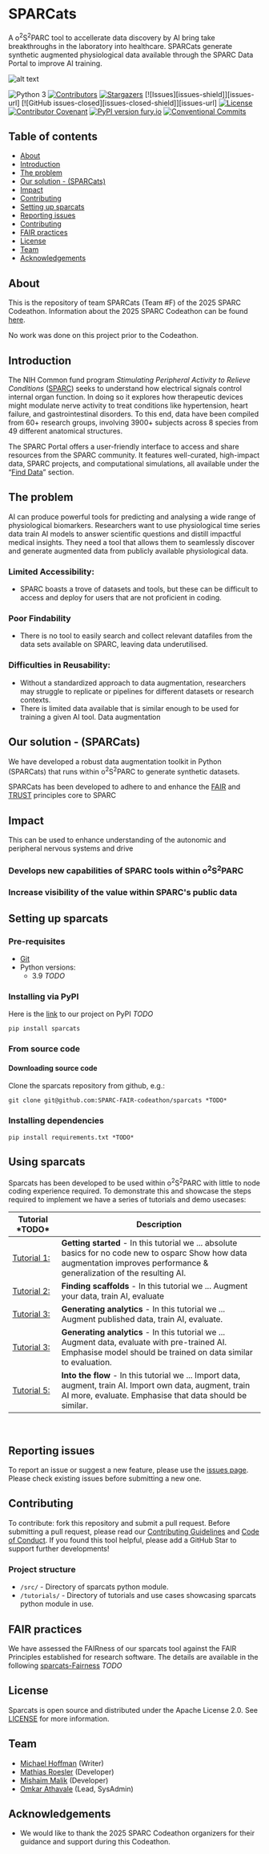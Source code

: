# SPARCats

A o<sup>2</sup>S<sup>2</sup>PARC tool to accellerate data discovery by AI bring take breakthroughs in the laboratory into healthcare. SPARCats generate synthetic augmented physiological data available through the SPARC Data Portal to improve AI training. 

![alt text][logo]

[logo]: https://github.com/SPARC-FAIR-Codeathon/2025-team-F/res/sparcats.jpg

![Python 3](https://img.shields.io/badge/Python->=3.9-blue)
[![Contributors][contributors-shield]][contributors-url]
[![Stargazers][stars-shield]][stars-url]
[![Issues][issues-shield]][issues-url]
[![GitHub issues-closed][issues-closed-shield]][issues-url]
[![License][license-shield]][license-url]
[![Contributor Covenant][code-of-conduct-shield]](CODE_OF_CONDUCT.md)
[![PyPI version fury.io][pypi-shield]][pypi-url]
[![Conventional Commits][conventional-commits-shield]][conventional-commits-url]

[contributors-shield]: https://img.shields.io/github/contributors/SPARC-FAIR-codeathon/sparcats.svg?style=flat-square
[contributors-url]: https://github.com/SPARC-FAIR-codeathon/sparcats/graphs/contributors
[stars-shield]: https://img.shields.io/github/stars/SPARC-FAIR-codeathon/sparcats.svg?style=flat-square
[stars-url]: https://github.com/SPARC-FAIR-codeathon/sparcats//stargazers
[license-shield]: https://img.shields.io/github/license/SPARC-FAIR-codeathon/sparcats.svg?style=flat-square
[license-url]: https://github.com/SPARC-FAIR-codeathon/sparcats/blob/master/LICENSE
[code-of-conduct-shield]: https://img.shields.io/badge/Contributor%20Covenant-2.1-4baaaa.svg
[pypi-shield]: https://badge.fury.io/py/sparcats.svg
[pypi-url]: https://pypi.python.org/pypi/sparcats/
[conventional-commits-shield]: https://img.shields.io/badge/Conventional%20Commits-1.0.0-%23FE5196?logo=conventionalcommits&logoColor=white
[conventional-commits-url]: https://conventionalcommits.org



## Table of contents
* [About](#about)
* [Introduction](#introduction)
* [The problem](#the-problem)
* [Our solution - (SPARCats)](#our-solution---(SPARCats))
* [Impact](#impact)
* [Contributing](#contributing)
* [Setting up sparcats](#setting-up-sparcats)
* [Reporting issues](#reporting-issues)
* [Contributing](#contributing)
* [FAIR practices](#fair-practices)
* [License](#license)
* [Team](#team)
* [Acknowledgements](#acknowledgements)


## About
This is the repository of team SPARCats (Team #F) of the 2025 SPARC Codeathon. Information about the 2025 SPARC Codeathon can be found [here](https://sparc.science/news-and-events/events/2025-sparc-fair-codeathon). 

No work was done on this project prior to the Codeathon. 
## Introduction
The NIH Common fund program *Stimulating Peripheral Activity to Relieve Conditions* ([SPARC](https://commonfund.nih.gov/sparc)) seeks to understand how electrical signals control internal organ function. In doing so it explores how therapeutic devices might modulate nerve activity to treat conditions like hypertension, heart failure, and gastrointestinal disorders. To this end, data have been compiled from 60+ research groups, involving 3900+ subjects across 8 species from  49 different anatomical structures.  

The SPARC Portal offers a user-friendly interface to access and share resources from the SPARC community. It features well-curated, high-impact data, SPARC projects, and computational simulations, all available under the “[Find Data](https://sparc.science/data?type=dataset)” section.
## The problem
AI can produce powerful tools for predicting and analysing a wide range of physiological biomarkers. Researchers want to use physiological time series data train AI models to answer scientific questions and distill impactful medical insights. They need a tool that allows them to seamlessly discover and generate augmented data from publicly available physiological data. 

### Limited Accessibility:
- SPARC boasts a trove of datasets and tools, but these can be difficult to access and deploy for users that are not proficient in coding. 
### Poor Findability
- There is no tool to easily search and collect relevant datafiles from the data sets available on SPARC, leaving data underutilised.   
### Difficulties in Reusability:
- Without a standardized approach to data augmentation, researchers may struggle to replicate or pipelines for different datasets or research contexts.
- There is limited data available that is similar enough to be used for training a given AI tool. Data augmentation 

## Our solution - (SPARCats)
We have developed a robust data augmentation toolkit in Python (SPARCats) that runs within o<sup>2</sup>S<sup>2</sup>PARC to generate synthetic datasets. 

SPARCats has been developed to adhere to and enhance the [FAIR](https://www.nature.com/articles/sdata201618) and [TRUST](https://www.nature.com/articles/s41597-020-0486-7) principles core to SPARC
    
## Impact
This can be used to enhance understanding of the autonomic and peripheral nervous systems and drive

### Develops new capabilities of SPARC tools within o<sup>2</sup>S<sup>2</sup>PARC


### Increase visibility of the value within SPARC's public data 



## Setting up sparcats
### Pre-requisites 
- [Git](https://git-scm.com/)
- Python versions:
   - 3.9 *TODO*
###  Installing via PyPI

Here is the [link](https://pypi.org/project/sparcats/) to our project on PyPI *TODO*
```
pip install sparcats
```
### From source code
#### Downloading source code
Clone the sparcats repository from github, e.g.:
```
git clone git@github.com:SPARC-FAIR-codeathon/sparcats *TODO* 
```

### Installing dependencies
```
pip install requirements.txt *TODO*
```

## Using sparcats
Sparcats has been developed to be used within o<sup>2</sup>S<sup>2</sup>PARC with little to node coding experience required. To demonstrate this and showcase the steps required to implement we have a series of tutorials and demo usecases: 

<table>
<thead>
  <tr>
    <th> Tutorial *TODO*</th>
    <th> Description</th>
  </tr>
</thead>
<tbody>
  <tr>
    <td><a href="tutorials/tutorial_1_setting_up.ipynb">
    Tutorial 1: 
    </a></td>
    <td> <b>Getting started</b> - In this tutorial we ...
    absolute basics for no code new to osparc
    Show how data augmentation improves performance & generalization of the resulting AI.
    </td>
  </tr>
  <tr>
    <td><a href="tutorials/tutorial_2_training_with_your_own_data.ipynb">
    Tutorial 2: 
    </a></td>
    <td> <b>Finding scaffolds</b> - In this tutorial we ...
    Augment your data, train AI, evaluate
    </td>
  </tr>
  <tr>
    <td><a href="tutorials/tutorial_3_training_with_existing_data.ipynb">
    Tutorial 3: 
    </a></td>
    <td> <b>Generating analytics</b> - In this tutorial we ...
    Augment published data, train AI, evaluate. 
    </td>
  </tr>
    <tr>
    <td><a href="tutorials/tutorial_4_Using_existing_models.ipynb">
    Tutorial 3: 
    </a></td>
    <td> <b>Generating analytics</b> - In this tutorial we ...
    Augment data, evaluate with pre-trained AI. Emphasise model should be trained on data similar to evaluation. 
    </td>
  </tr>

  <tr>
    <td><a href="tutorials/tutorial_5_transfer_learning.ipynb">
    Tutorial 5: 
    </a></td>
    <td> <b>Into the flow</b> - In this tutorial we ...
    Import data, augment, train AI. Import own data, augment, train AI more, evaluate. Emphasise that data should be similar.
    </td>
  </tr>
</tbody>
</table>
<p align="center">
</p>
<br/>

## Reporting issues 
To report an issue or suggest a new feature, please use the [issues page](https://github.com/SPARC-FAIR-codeathon/sparcats/issues). 
Please check existing issues before submitting a new one.

## Contributing
To contribute: fork this repository and submit a pull request. Before submitting a pull request, please read our [Contributing Guidelines](CONTRIBUTING.md) and [Code of Conduct](CODE_OF_CONDUCT.md). If you found this tool helpful, please add a GitHub Star to support further developments!

### Project structure
* `/src/` - Directory of sparcats python module.
* `/tutorials/` - Directory of tutorials and use cases showcasing sparcats python module in use.
  

## FAIR practices
We have assessed the FAIRness of our sparcats tool against the FAIR Principles established for research software. The details are available in the following [sparcats-Fairness](/docs/sparcats-FAIRness.docx)
*TODO*
## License
Sparcats is open source and distributed under the Apache License 2.0. See [LICENSE](https://github.com/SPARC-FAIR-Codeathon/2025-team-F/blob/main/LICENSE) for more information.
## Team
* [Michael Hoffman](https://github.com/Moffhan) (Writer)
* [Mathias Roesler](https://github.com/mathiasroesler) (Developer)
* [Mishaim Malik](https://github.com/Mmal151) (Developer)
* [Omkar Athavale](https://github.com/OmkarAthavale) (Lead, SysAdmin)
## Acknowledgements
- We would like to thank the 2025 SPARC Codeathon organizers for their guidance and support during this Codeathon.
